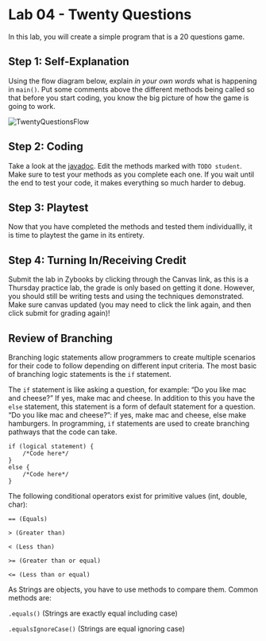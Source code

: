 # Lab 04 - Twenty Questions

In this lab, you will create a simple program that is a 20 questions game.

## Step 1: Self-Explanation
Using the flow diagram below, explain *in your own words* what is happening in `main()`. Put some comments above the different methods being called so that before you start coding, you know the big picture of how the game is going to work.

![TwentyQuestionsFlow](https://user-images.githubusercontent.com/77072076/147839671-0071ef70-95f7-4b10-b225-2ae2a18d86aa.png)

## Step 2: Coding
Take a look at the [javadoc](http://www.cs.colostate.edu/~cs163/javadoc/lab04/package-list.html). Edit the methods marked with `TODO student`. Make sure to test your methods as you complete each one. If you wait until the end to test your code, it makes everything so much harder to debug. 

## Step 3: Playtest
Now that you have completed the methods and tested them individuallly, it is time to playtest the game in its entirety.

## Step 4: Turning In/Receiving Credit
Submit the lab in Zybooks by clicking through the Canvas link, as this is a Thursday practice lab, the grade is only based on getting it done. However, you should still be writing tests and using the techniques demonstrated.  Make sure canvas updated (you may need to click the link again, and then click submit for grading again)!

## Review of Branching
Branching logic statements allow programmers to create multiple scenarios for their code to follow depending on different input criteria. The most basic of branching logic statements is the `if` statement.

The `if` statement is like asking a question, for example: “Do you like mac and cheese?” If yes, make mac and cheese. In addition to this you have the `else` statement, this statement is a form of default statement for a question. “Do you like mac and cheese?”: if yes, make mac and cheese, else make hamburgers. In programming, `if` statements are used to create branching pathways that the code can take.
```
if (logical statement) {
    /*Code here*/
} 
else {
    /*Code here*/
}
```
The following conditional operators exist for primitive values (int, double, char):
```
== (Equals)

> (Greater than)

< (Less than)

>= (Greater than or equal)

<= (Less than or equal)
```

As Strings are objects, you have to use methods to compare them. Common methods are:

`.equals()` (Strings are exactly equal including case)

`.equalsIgnoreCase()` (Strings are equal ignoring case)



